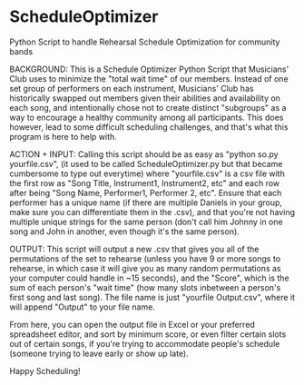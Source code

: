 # ScheduleOptimizer
Python Script to handle Rehearsal Schedule Optimization for community bands
 
BACKGROUND: 
This is a Schedule Optimizer Python Script that Musicians' Club uses to minimize the "total wait time" of our members. 
Instead of one set group of performers on each instrument, Musicians' Club has historically swapped out members given 
their abilities and availability on each song, and intentionally chose not to create distinct "subgroups" as a way to
encourage a healthy community among all participants. This does however, lead to some difficult scheduling challenges,
and that's what this program is here to help with.

ACTION + INPUT:
Calling this script should be as easy as "python so.py yourfile.csv", (it used to be called ScheduleOptimizer.py but
that became cumbersome to type out everytime) where "yourfile.csv" is a csv file with the first row as
"Song Title, Instrument1, Instrument2, etc" and each row after being "Song Name, Performer1, Performer 2, etc".
Ensure that each performer has a unique name (if there are multiple Daniels in your group, make sure you can
differentiate them in the .csv), and that you're not having multiple unique strings for the same person (don't call him
Johnny in one song and John in another, even though it's the same person).

OUTPUT:
This script will output a new .csv that gives you all of the permutations of the set to rehearse (unless you have 9 or 
more songs to rehearse, in which case it will give you as many random permutations as your computer could handle in ~15
seconds), and the "Score", which is the sum of each person's "wait time" (how many slots inbetween a person's first song
and last song). The file name is just "yourfile Output.csv", where it will append "Output" to your file name.

From here, you can open the output file in Excel or your preferred spreadsheet editor, and sort by minimum score, or even
filter certain slots out of certain songs, if you're trying to accommodate people's schedule (someone trying to leave
early or show up late).

Happy Scheduling!
